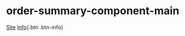 # order-summary-component-main

[Site](https://yoann-chaperon.github.io/order-summary-component-main/)
[Info](https://yoann-chaperon.github.io/order-summary-component-main/){.btn .btn-info}
